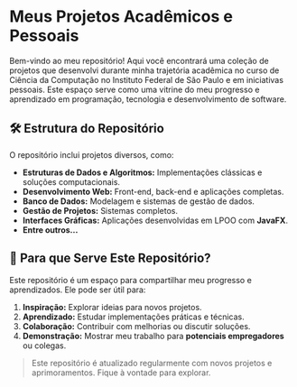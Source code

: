 # Meus Projetos Acadêmicos e Pessoais  

Bem-vindo ao meu repositório! Aqui você encontrará uma coleção de projetos que desenvolvi durante minha trajetória acadêmica no curso de Ciência da Computação no Instituto Federal de São Paulo e em iniciativas pessoais. Este espaço serve como uma vitrine do meu progresso e aprendizado em programação, tecnologia e desenvolvimento de software.  

## 🛠 Estrutura do Repositório

O repositório inclui projetos diversos, como:
- **Estruturas de Dados e Algoritmos:** Implementações clássicas e soluções computacionais.  
- **Desenvolvimento Web:** Front-end, back-end e aplicações completas.
- **Banco de Dados:** Modelagem e sistemas de gestão de dados.   
- **Gestão de Projetos:** Sistemas completos. 
- **Interfaces Gráficas:** Aplicações desenvolvidas em LPOO com **JavaFX**.  
- **Entre outros...** 

## 🎯 Para que Serve Este Repositório?  

Este repositório é um espaço para compartilhar meu progresso e aprendizados. Ele pode ser útil para:  
1. **Inspiração:** Explorar ideias para novos projetos.  
2. **Aprendizado:** Estudar implementações práticas e técnicas.  
3. **Colaboração:** Contribuir com melhorias ou discutir soluções.  
4. **Demonstração:** Mostrar meu trabalho para **potenciais empregadores** ou colegas.

> Este repositório é atualizado regularmente com novos projetos e aprimoramentos. Fique à vontade para explorar.
